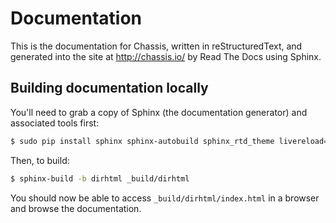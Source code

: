 # Documentation

This is the documentation for Chassis, written in reStructuredText, and
generated into the site at http://chassis.io/ by Read The Docs using Sphinx.

## Building documentation locally

You'll need to grab a copy of Sphinx (the documentation generator) and
associated tools first:

```bash
$ sudo pip install sphinx sphinx-autobuild sphinx_rtd_theme livereload==2.2.0
```

Then, to build:

```bash
$ sphinx-build -b dirhtml _build/dirhtml
```

You should now be able to access `_build/dirhtml/index.html` in a browser and
browse the documentation.
